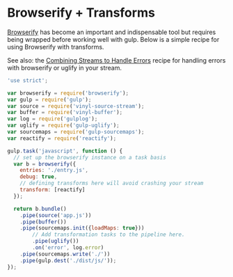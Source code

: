 # Browserify + Transforms

[Browserify](https://github.com/browserify/browserify) has become an important and indispensable
tool but requires being wrapped before working well with gulp. Below is a simple recipe for using
Browserify with transforms.

See also: the [Combining Streams to Handle Errors](https://github.com/gulpjs/gulp/blob/master/docs/recipes/combining-streams-to-handle-errors.md) recipe for handling errors with browserify or uglify in your stream.

``` javascript
'use strict';

var browserify = require('browserify');
var gulp = require('gulp');
var source = require('vinyl-source-stream');
var buffer = require('vinyl-buffer');
var log = require('gulplog');
var uglify = require('gulp-uglify');
var sourcemaps = require('gulp-sourcemaps');
var reactify = require('reactify');

gulp.task('javascript', function () {
  // set up the browserify instance on a task basis
  var b = browserify({
    entries: './entry.js',
    debug: true,
    // defining transforms here will avoid crashing your stream
    transform: [reactify]
  });

  return b.bundle()
    .pipe(source('app.js'))
    .pipe(buffer())
    .pipe(sourcemaps.init({loadMaps: true}))
        // Add transformation tasks to the pipeline here.
        .pipe(uglify())
        .on('error', log.error)
    .pipe(sourcemaps.write('./'))
    .pipe(gulp.dest('./dist/js/'));
});
```
